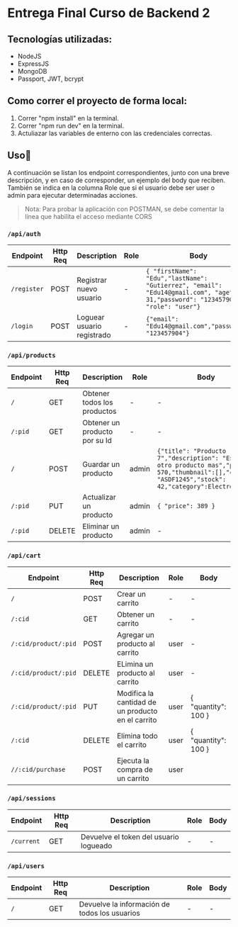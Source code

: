 # Entrega Final Curso de Backend 2

## Tecnologías utilizadas:

- NodeJS
- ExpressJS
- MongoDB
- Passport, JWT, bcrypt

## Como correr el proyecto de forma local:

1. Correr "npm install" en la terminal.
2. Correr "npm run dev" en la terminal.
4. Actuliazar las variables de enterno con las credenciales correctas.


## Uso📌

A continuación se listan los endpoint correspondientes, junto con una breve descripción, y en caso de corresponder, un ejemplo del body que reciben. También se indica en la columna Role que si el usuario debe ser user o admin para ejecutar determinadas acciones.

> Nota: Para probar la aplicación con POSTMAN, se debe comentar la línea que habilita el acceso mediante CORS

### `/api/auth`

| Endpoint    | Http Req | Description                            | Role| Body                                                                                                    |
| ----------- | -------- | -------------------------------------- | ---- | ------------------------------------------------------------------------------------------------------- |
| `/register` | POST     | Registrar nuevo usuario                | -   | `{ "firstName": "Edu","lastName": "Gutierrez", "email": "Edu14@gmail.com", "age": 31,"password": "123457904", "role": "user"}` |
| `/login`    | POST     | Loguear usuario registrado             | -   | `{"email": "Edu14@gmail.com","password": "123457904"}`                                              |


### `/api/products`

| Endpoint | Http Req | Description                   | Role| Body                                                                                                                                                                                                    |
| -------- | -------- | ----------------------------- | ---- | ------------------------------------------------------------------------------------------------------------------------------------------------------------------------------------------------------- |
| `/`      | GET      | Obtener todos los productos   | -   | -                                                                                                                                                                                                       |
| `/:pid`   | GET      | Obtener un producto por su Id | -   | -                                                                                                                                                                                                       |
| `/`      | POST     | Guardar un producto           | admin   | `{"title": "Producto 7","description": "Este es otro producto mas","price": 570,"thumbnail":[],"code": "ASDF1245","stock": 42,"category":Electrónica"}` |
| `/:pid`   | PUT      | Actualizar un producto        | admin  | `{ "price": 389 }`                                                                                                                                                                                      |
| `/:pid`   | DELETE   | Eliminar un producto          | admin  | -                                                                                                                                                                                                       |

### `/api/cart`

| Endpoint              | Http Req | Description                                | Role| Body                                                   |
| --------------------- | -------- | ------------------------------------------ | ---- | ------------------------------------------------------ |
| `/`     | POST      | Crear un carrito                           | -   | -                                                      |
| `/:cid`            | GET      | Obtener un carrito              | -   | -                                                      |
| `/:cid/product/:pid`     | POST      | Agregar un producto al carrito | user   | -                                                      |
| `/:cid/product/:pid`     | DELETE      | ELimina un producto al carrito | user   | -                                                      |
| `/:cid/product/:pid`     | PUT      | Modifica la cantidad de un producto en el carrito | user   | { "quantity": 100 }                                                      |
| `/:cid`     | DELETE      | Elimina todo el carrito | user   | { "quantity": 100 }                                                      |
| `//:cid/purchase`     | POST      | Ejecuta la compra de un carrito | user   |                                                       |


### `/api/sessions`

| Endpoint              | Http Req | Description                                | Role| Body                                                   |
| --------------------- | -------- | ------------------------------------------ | ---- | ------------------------------------------------------ |
| `/current`     |    GET   | Devuelve el token del usuario logueado                | -   | -                                                      |


### `/api/users`

| Endpoint              | Http Req | Description                                | Role| Body                                                   |
| --------------------- | -------- | ------------------------------------------ | ---- | ------------------------------------------------------ |
| `/`     |    GET   | Devuelve la información de todos los usuarios                | -   | -                                                      |